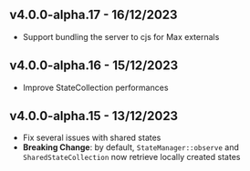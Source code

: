 ## v4.0.0-alpha.17 - 16/12/2023

- Support bundling the server to cjs for Max externals

## v4.0.0-alpha.16 - 15/12/2023

- Improve StateCollection performances

## v4.0.0-alpha.15 - 13/12/2023

- Fix several issues with shared states
- **Breaking Change**: by default, `StateManager::observe` and `SharedStateCollection` now retrieve locally created states
